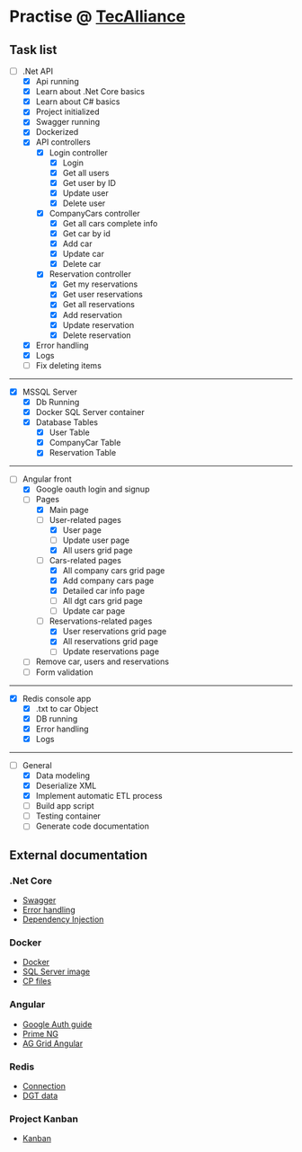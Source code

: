 # Practise @ [TecAlliance](https://github.com/AleMedinaGarc/DotnetAPI-Practice)

## Task list

- [ ] .Net API
  - [x] Api running
  - [x] Learn about .Net Core basics
  - [x] Learn about C# basics
  - [x] Project initialized
  - [x] Swagger running
  - [x] Dockerized
  - [x] API controllers
    - [x] Login controller
      - [x] Login
      - [x] Get all users
      - [x] Get user by ID
      - [x] Update user
      - [x] Delete user
    - [x] CompanyCars controller
      - [x] Get all cars complete info
      - [x] Get car by id
      - [x] Add car
      - [x] Update car
      - [x] Delete car
    - [x] Reservation controller
      - [x] Get my reservations
      - [x] Get user reservations
      - [x] Get all reservations
      - [x] Add reservation
      - [x] Update reservation
      - [x] Delete reservation
  - [x] Error handling
  - [x] Logs
  - [ ] Fix deleting items

---

- [x] MSSQL Server  
  - [x] Db Running
  - [x] Docker SQL Server container
  - [x] Database Tables
    - [x] User Table
    - [x] CompanyCar Table
    - [x] Reservation Table

---

- [ ] Angular front
  - [x] Google oauth login and signup
  - [ ] Pages
    - [x] Main page
    - [ ] User-related pages
      - [x] User page
      - [ ] Update user page
      - [x] All users grid page
    - [ ] Cars-related pages
      - [x] All company cars grid page
      - [x] Add company cars page
      - [x] Detailed car info page
      - [ ] All dgt cars grid page
      - [ ] Update car page
    - [ ] Reservations-related pages
      - [x] User reservations grid page
      - [x] All reservations grid page
      - [ ] Update reservations page
  - [ ] Remove car, users and reservations
  - [ ] Form validation
  
---

- [x] Redis console app
  - [X] .txt to car Object
  - [x] DB running
  - [x] Error handling
  - [x] Logs

---

- [ ] General
  - [x] Data modeling
  - [x] Deserialize XML
  - [x] Implement automatic ETL process
  - [ ] Build app script
  - [ ] Testing container
  - [ ] Generate code documentation

## External documentation

### .Net Core

- [Swagger](https://swagger.io/)
- [Error handling](https://code-maze.com/global-error-handling-aspnetcore/)
- [Dependency Injection](https://docs.microsoft.com/en-us/aspnet/core/fundamentals/dependency-injection?view=aspnetcore-3.1)

### Docker

- [Docker](https://www.docker.com/)
- [SQL Server image](https://docs.microsoft.com/en-us/sql/linux/quickstart-install-connect-docker?view=sql-server-ver15&pivots=cs1-bash)
- [CP files](https://stackoverflow.com/questions/22907231/how-to-copy-files-from-host-to-docker-container)

### Angular

- [Google Auth guide](https://medium.com/@danilrabizo/google-authentication-in-the-angular-application-e86df69be58a)
- [Prime NG](https://www.primefaces.org/primeng/)
- [AG Grid Angular](https://www.ag-grid.com/angular-data-grid/)

### Redis

- [Connection](https://docs.redis.com/latest/rs/references/client_references/client_csharp/)
- [DGT data](https://dgt-microdata.s3.eu-central-1.amazonaws.com/)

### Project Kanban

- [Kanban](https://github.com/AleMedinaGarc/DotnetAPI-Practice/projects/1)
